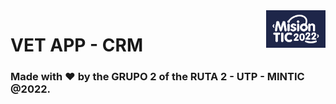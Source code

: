 <a href="https://mintic.gov.co/">
    <img src="https://github.com/raulrobinson/grupo2ruta2utp/blob/master/img/boxes-13434_reprule_twitter_img_default_logo.png" alt="Ruta2 logo" title="Ruta2" align="right" height="60" />
</a>

#  VET APP - CRM 

### Made with :heart: by the GRUPO 2 of the RUTA 2 - UTP - MINTIC @2022.